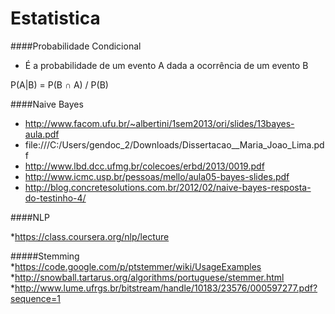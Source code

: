 Estatistica
===========

####Probabilidade Condicional

* É a probabilidade de um evento A dada a ocorrência de um 
evento B

P(A|B) = P(B &cap; A) / P(B)


####Naive Bayes
  
* http://www.facom.ufu.br/~albertini/1sem2013/ori/slides/13bayes-aula.pdf
* file:///C:/Users/gendoc_2/Downloads/Dissertacao__Maria_Joao_Lima.pdf
* http://www.lbd.dcc.ufmg.br/colecoes/erbd/2013/0019.pdf
* http://www.icmc.usp.br/pessoas/mello/aula05-bayes-slides.pdf
* http://blog.concretesolutions.com.br/2012/02/naive-bayes-resposta-do-testinho-4/

####NLP

*https://class.coursera.org/nlp/lecture


#####Stemming
*https://code.google.com/p/ptstemmer/wiki/UsageExamples
*http://snowball.tartarus.org/algorithms/portuguese/stemmer.html
*http://www.lume.ufrgs.br/bitstream/handle/10183/23576/000597277.pdf?sequence=1
